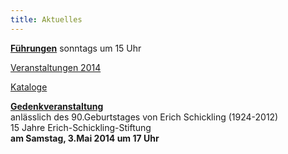 ```yaml
---
title: Aktuelles
---
```


[**Führungen**](/fuehrungen/) sonntags um 15 Uhr

[Veranstaltungen 2014](/veranstaltungen/2014/)
    
[Kataloge](/foerderkreis/kataloge/)





[**Gedenkveranstaltung**](/veranstaltungen/2014/gedenkfeier/)  
anlässlich des 90.Geburtstages von Erich Schickling (1924-2012)  
15 Jahre Erich-Schickling-Stiftung  
**am Samstag, 3.Mai 2014 um 17 Uhr**
